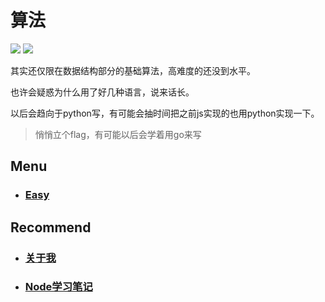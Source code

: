 # 算法

![](https://img.shields.io/badge/Level-Easy-brightgreen.svg?longCache=true&style=popout-square)
![](https://img.shields.io/badge/Thanks-Star-yellow.svg?longCache=true&style=popout-square)



其实还仅限在数据结构部分的基础算法，高难度的还没到水平。

也许会疑惑为什么用了好几种语言，说来话长。

以后会趋向于python写，有可能会抽时间把之前js实现的也用python实现一下。

> 悄悄立个flag，有可能以后会学着用go来写

## Menu

- ### [Easy](https://github.com/hanqizheng/Algorithm/tree/master/Easy)

## Recommend

- ### [关于我](https://hanqizheng.github.io)
- ### [Node学习笔记](https://github.com/hanqizheng/Node.js-LearningDialog)